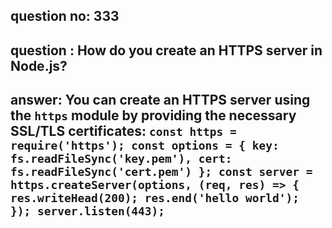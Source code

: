 
      
## question no: 333

## question : How do you create an HTTPS server in Node.js?

## answer: You can create an HTTPS server using the `https` module by providing the necessary SSL/TLS certificates: `const https = require('https'); const options = { key: fs.readFileSync('key.pem'), cert: fs.readFileSync('cert.pem') }; const server = https.createServer(options, (req, res) => { res.writeHead(200); res.end('hello world'); }); server.listen(443);`
      